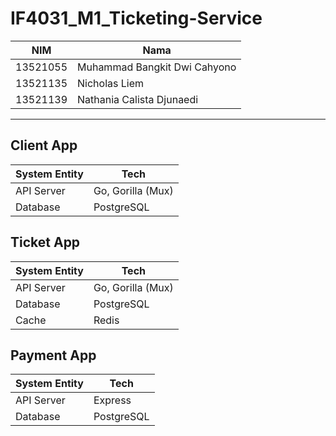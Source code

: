 # IF4031_M1_Ticketing-Service

NIM | Nama
--- | --- 
13521055 | Muhammad Bangkit Dwi Cahyono
13521135 | Nicholas Liem
13521139 | Nathania Calista Djunaedi

---

## Client App
System Entity | Tech
--- | --- 
API Server | Go, Gorilla (Mux)
Database | PostgreSQL


## Ticket App
System Entity | Tech
--- | --- 
API Server | Go, Gorilla (Mux)
Database | PostgreSQL
Cache | Redis

## Payment App
System Entity | Tech
--- | --- 
API Server | Express
Database | PostgreSQL
